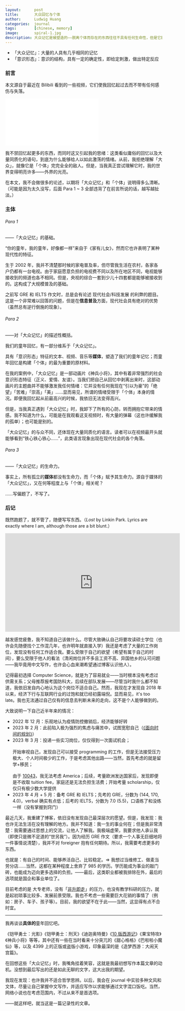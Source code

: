 ```yaml
---
layout:      post
title:       大众回忆与个体
author:      Ludwig Huang
categories:  journal
tags:        [chinese, memory]
image:       spiral-1.jpg
description: 大众记忆是被塑造的——脱离个体而存在的东西往往不具有任何生命性，但是它能够非常迅速而激烈地激起个体的情感。
---
```


* 「大众记忆」：大量的人具有几乎相同的记忆
* 「意识形态」：意识的结构，具有一定的确定性，即给定刺激，做出特定反应

### 前言

本文源自于最近在 Bilibili 看到的一些视频，它们使我回忆起过去而不带有任何感伤与失落。

<div class="videoWrapper">
<iframe src="//player.bilibili.com/player.html?aid=45145524&bvid=BV1Tb411B7ha&cid=79050739&page=1" scrolling="no" border="0" frameborder="no" framespacing="0" allowfullscreen="true"> </iframe>
</div>

我不禁回忆起更多的东西，而同时这又引起我的思绪：这类看似庸俗的回忆以及大量同质化的语句，到底为什么能够给人以如此激荡的情绪。从前，我拒绝理解「大众」，就像它是「个体」完完全全的敌人。但是，当我真正尝试理解它时，我的世界变得明亮许多——外界的光亮。

在本文，我不会做很多的论述，以期将「大众记忆」和「个体」说明得多么清晰。（可能是因为太久没写，后面 Para 1 ~ 3 全部违背了在前言所说的话，越写越扯淡。）

### 主体

###### Para 1

——「大众记忆」的基础。

“你的童年，我的童年，好像都一样”来自于《家有儿女》，然而它也许表明了某种现代性的特征。

生于 2002 年，我并不清楚那时候的家电普及率，但尽管我生活在农村，各家各户仍都有一台电视。由于家庭愿意负担的电视费不同以及所在地区不同，电视能够接收到的频道也各不相同。但是，央视的综合一套到少儿十四套都是能够被接收到的。这构成了大规模普及的基础。

之前写 GRE 和 IELTS 作文时，总是会有论述 现代社会/科技发展 的利弊的题目。这是一个非常难以回答的问题，但是在**信息普及**方面，现代社会具有绝对的优势（虽然总有逆行倒施的现象）。

###### Para 2

——对「大众记忆」的描述性概括。

我们的童年回忆，有一部分维系于「大众记忆」。

具有「意识形态」特征的文本、视频、音乐等**媒体**，塑造了我们的童年记忆；而童年回忆是构建「个体」的最为重要的原材料。

在我的案例中，「大众记忆」是一部动画片《神兵小将》，其中有着非常强烈的社会意识形态特征（正义、爱情、友谊）。当我们把自己从回忆中剥离出来时，这部动画片的主题曲并不能够激发我任何情绪：它并没有任何我现在“引以为豪”的「绝望」「苦难」「崇高」「美」……显而易见，所谓的情绪受限于「个体」本身的情况。即便我回忆起从前最高兴的时候，我依旧无法变得高兴。

但是，当我真正遇到「大众记忆」时，我卸下了所有的心防，转而拥抱它带来的情感。我不知道为什么，可能是在我观看这支视频时，有大量的弹幕（这也许缓解我的孤单）；也可能是别的。

「大众记忆」的与众不同，还体现在大量同质化的语言。读者可以在视频最开头就能够看到“铁心铁心铁心……”，此类语言现象出现在现代社会的各个角落。

###### Para 3

——「大众记忆」的生命力。

事实上，所有孤立的**媒体**都没有生命力，而「个体」赋予其生命力。源自于媒体的「大众记忆」，又在何等程度上与「个体」相关呢？

……写偏题了，不写了。

### 后记

既然跑题了，就不管了，随便写写东西。（*Lost* by Linkin Park. Lyrics are exactly where I am, although those are a bit blunt.）

<div class="videoWrapper">
<iframe width="560" height="315" src="https://www.youtube-nocookie.com/embed/7NK_JOkuSVY" title="YouTube video player" frameborder="0" allow="accelerometer; autoplay; clipboard-write; encrypted-media; gyroscope; picture-in-picture; web-share" allowfullscreen></iframe>
</div>

越发感觉疲惫，我不知道自己该做什么。尽管大致确认自己将要攻读硕士学位（也许会先随便找个工作混几年，也许明年就直接入学）我还是考虑了大量的工作岗位，发现没有任何工作适合我。要么受限于自己的欲望（希望有属于自己的时间），要么受限于他人的看法（清闲岗位并不多且工资不高、异国他乡的认可问题——我毕竟用中文写作，也许会心血来潮希望通过博客认识他人）。

记得最初选择 Computer Science，就是为了容易就业——当时根本没有考虑过供需关系；父母推荐报考国防科大，后续在部队发展——尽管当时我什么都不知道，我依旧发自内心地认为这个岗位不适合自己。然而，我现在才发现自 2018 年以来，经济下行与互联网行业的过饱和就已经初露端倪。显而易见，it's too late。我也无法通过自己仅有的信息去判断未来的走向，这不是个人能够做到的。

大致说明一下自己近半年来的情况：

* 2022 年 12 月：乐观地认为疫情防控撤销后，经济能够好转
* 2023 年 2 月：此前陷入极为强烈的焦虑与痛苦中，试图宽慰自己（[《面向时间的规划》](https://xn--29s704loyd.com/old/2023/02/16/Essay-83/)）
* 2023 年 3 月：投递一些实习岗位，仅仅得到一次面试机会；<br><br>开始审视自己，发现自己可以接受 programming 的工作，但是无法接受压力极大、个人时间极少的工作，于是考虑其他出路——当然，首先考虑的就是留学+移民；<br><br>由于 [10043](https://zh.wikipedia.org/wiki/%E7%AC%AC10043%E5%8F%B7%E6%80%BB%E7%BB%9F%E5%85%AC%E5%91%8A)，我无法考虑 America；后续，考量欧洲发达国家后，发现即便是不收取 tuition fee，家庭还是无法负担生活费；开始考量 scholarship，仅仅只有极少数大学提供
* 2023 年 4 月 + 5 月：备考 GRE 和 IELTS；先考的 GRE，分数为 (144, 170, 4.0)，verbal 确实有点低；后考的 IELTS，分数为 7.0 (5.5)，口语练了和没练一样（没有掌握到窍门）

最近几天，我重建了博客，依旧没有发现自己最深层次的愿望。但是，我发现：我也许无法生活在没有理解的地方。我并不知道：我一生的事业何在；但是我非常清楚：我需要通过思想上的交流，让他人了解我。我极端虚荣，我要求他人承认我（即使只是微不足道的“世另我”）。因为经历 GRE 作文（要求一个人事无巨细地将一件事情说清楚），我并不对 foreigner 抱有任何期待。所以，我需要考虑更多的东西。

也就是：有自己的时间、能够养活自己、比较稳定。=> 我想过当维修工、做麦当劳分店……当然，这都在某种程度上舍弃了 985 的学历。学历能成为事业的敲门砖，也能成为迈向更多选择的负担。——最后，这类职业都被我排除在外，最后的选项就是国企和事业单位了。

目前考虑的是 大专老师，没有「[非升即走](https://zhuanlan.zhihu.com/p/379187064)」的压力，也没有教学科研的压力，就是起初琐事比较多、发展前景受限。我也不考虑一些需要巨大花销的事情了（例如：房子、车子、孩子等）。目前，我的欲望不在于此——当然，这显得有点不合时宜。

----

我再谈谈**具体的**童年回忆吧。

《铠甲勇士：光影》《铠甲勇士：刑天》《迪迦奥特曼》《[10 版西游记](https://baike.baidu.com/item/%E8%A5%BF%E6%B8%B8%E8%AE%B0/4847850)》《果宝特攻》《神兵小将》等等，其中还有一些在当时看来十分突兀的《甜心格格》《巴啦啦小魔仙》等，以及 4399 上的正版或盗版小游戏，印象最深的是《造梦西游：大闹天宫篇》。

在回想这些「大众记忆」时，我嘴角挂着笑容，这就是我最初想写作本篇文章的动机。没想到最后写出的还是如此无聊的文字，这大出我的期望。

我现在发现：也许我并不适合哲学思辨。以后，我会在 journal 中实验多种文风和文体，尽量让自己掌握中文写作，并适应写作以求能够通过文字混口饭吃。当然，网络小说也在考虑范围内，不过从来不是首选项。

——就这样吧，就当这是一篇记录性的文章。
